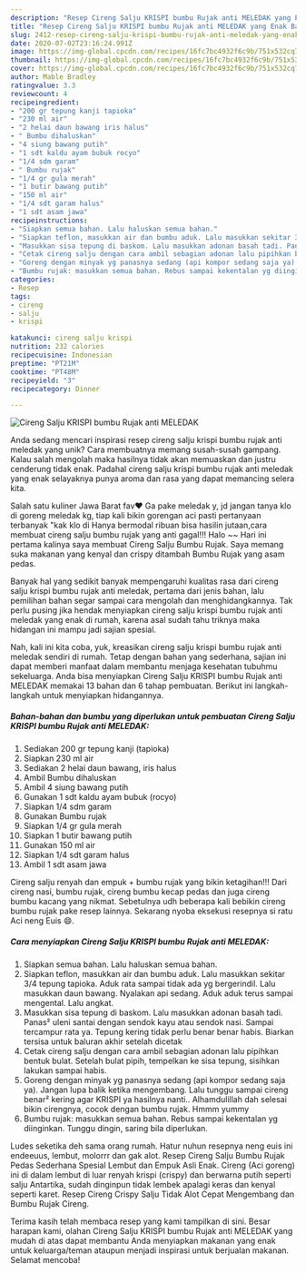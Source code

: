 ```yaml
---
description: "Resep Cireng Salju KRISPI bumbu Rujak anti MELEDAK yang Enak Banget"
title: "Resep Cireng Salju KRISPI bumbu Rujak anti MELEDAK yang Enak Banget"
slug: 2412-resep-cireng-salju-krispi-bumbu-rujak-anti-meledak-yang-enak-banget
date: 2020-07-02T23:16:24.991Z
image: https://img-global.cpcdn.com/recipes/16fc7bc4932f6c9b/751x532cq70/cireng-salju-krispi-bumbu-rujak-anti-meledak-foto-resep-utama.jpg
thumbnail: https://img-global.cpcdn.com/recipes/16fc7bc4932f6c9b/751x532cq70/cireng-salju-krispi-bumbu-rujak-anti-meledak-foto-resep-utama.jpg
cover: https://img-global.cpcdn.com/recipes/16fc7bc4932f6c9b/751x532cq70/cireng-salju-krispi-bumbu-rujak-anti-meledak-foto-resep-utama.jpg
author: Mable Bradley
ratingvalue: 3.3
reviewcount: 4
recipeingredient:
- "200 gr tepung kanji tapioka"
- "230 ml air"
- "2 helai daun bawang iris halus"
- " Bumbu dihaluskan"
- "4 siung bawang putih"
- "1 sdt kaldu ayam bubuk rocyo"
- "1/4 sdm garam"
- " Bumbu rujak"
- "1/4 gr gula merah"
- "1 butir bawang putih"
- "150 ml air"
- "1/4 sdt garam halus"
- "1 sdt asam jawa"
recipeinstructions:
- "Siapkan semua bahan. Lalu haluskan semua bahan."
- "Siapkan teflon, masukkan air dan bumbu aduk. Lalu masukkan sekitar 3/4 tepung tapioka. Aduk rata sampai tidak ada yg bergerindil. Lalu masukkan daun bawang. Nyalakan api sedang. Aduk aduk terus sampai mengental. Lalu angkat."
- "Masukkan sisa tepung di baskom. Lalu masukkan adonan basah tadi. Panas² uleni santai dengan sendok kayu atau sendok nasi. Sampai tercampur rata ya. Tepung kering tidak perlu benar benar habis. Biarkan tersisa untuk baluran akhir setelah dicetak"
- "Cetak cireng salju dengan cara ambil sebagian adonan lalu pipihkan bentuk bulat. Setelah bulat pipih, tempelkan ke sisa tepung, sisihkan lakukan sampai habis."
- "Goreng dengan minyak yg panasnya sedang (api kompor sedang saja ya). Jangan lupa balik ketika mengembang. Lalu tunggu sampai cireng benar² kering agar KRISPI ya hasilnya nanti.. Alhamdulillah dah selesai bikin cirengnya, cocok dengan bumbu rujak. Hmmm yummy"
- "Bumbu rujak: masukkan semua bahan. Rebus sampai kekentalan yg diinginkan. Tunggu dingin, saring bila diperlukan."
categories:
- Resep
tags:
- cireng
- salju
- krispi

katakunci: cireng salju krispi 
nutrition: 232 calories
recipecuisine: Indonesian
preptime: "PT21M"
cooktime: "PT48M"
recipeyield: "3"
recipecategory: Dinner

---
```



![Cireng Salju KRISPI bumbu Rujak anti MELEDAK](https://img-global.cpcdn.com/recipes/16fc7bc4932f6c9b/751x532cq70/cireng-salju-krispi-bumbu-rujak-anti-meledak-foto-resep-utama.jpg)

Anda sedang mencari inspirasi resep cireng salju krispi bumbu rujak anti meledak yang unik? Cara membuatnya memang susah-susah gampang. Kalau salah mengolah maka hasilnya tidak akan memuaskan dan justru cenderung tidak enak. Padahal cireng salju krispi bumbu rujak anti meledak yang enak selayaknya punya aroma dan rasa yang dapat memancing selera kita.

Salah satu kuliner Jawa Barat fav❤️ Ga pake meledak y, jd jangan tanya klo di goreng meledak kg, tiap kali bikin gorengan aci pasti pertanyaan terbanyak &#34;kak klo di Hanya bermodal ribuan bisa hasilin jutaan,cara membuat cireng salju bumbu rujak yang anti gagal!!! Halo ~~ Hari ini pertama kalinya saya membuat Cireng Salju Bumbu Rujak. Saya memang suka makanan yang kenyal dan crispy ditambah Bumbu Rujak yang asam pedas.

Banyak hal yang sedikit banyak mempengaruhi kualitas rasa dari cireng salju krispi bumbu rujak anti meledak, pertama dari jenis bahan, lalu pemilihan bahan segar sampai cara mengolah dan menghidangkannya. Tak perlu pusing jika hendak menyiapkan cireng salju krispi bumbu rujak anti meledak yang enak di rumah, karena asal sudah tahu triknya maka hidangan ini mampu jadi sajian spesial.


Nah, kali ini kita coba, yuk, kreasikan cireng salju krispi bumbu rujak anti meledak sendiri di rumah. Tetap dengan bahan yang sederhana, sajian ini dapat memberi manfaat dalam membantu menjaga kesehatan tubuhmu sekeluarga. Anda bisa menyiapkan Cireng Salju KRISPI bumbu Rujak anti MELEDAK memakai 13 bahan dan 6 tahap pembuatan. Berikut ini langkah-langkah untuk menyiapkan hidangannya.

<!--inarticleads1-->

##### Bahan-bahan dan bumbu yang diperlukan untuk pembuatan Cireng Salju KRISPI bumbu Rujak anti MELEDAK:

1. Sediakan 200 gr tepung kanji (tapioka)
1. Siapkan 230 ml air
1. Sediakan 2 helai daun bawang, iris halus
1. Ambil  Bumbu dihaluskan
1. Ambil 4 siung bawang putih
1. Gunakan 1 sdt kaldu ayam bubuk (rocyo)
1. Siapkan 1/4 sdm garam
1. Gunakan  Bumbu rujak
1. Siapkan 1/4 gr gula merah
1. Siapkan 1 butir bawang putih
1. Gunakan 150 ml air
1. Siapkan 1/4 sdt garam halus
1. Ambil 1 sdt asam jawa


Cireng salju renyah dan empuk + bumbu rujak yang bikin ketagihan!!! Dari cireng nasi, bumbu rujak, cireng bumbu kecap pedas dan juga cireng bumbu kacang yang nikmat. Sebetulnya udh beberapa kali bebikin cireng bumbu rujak pake resep lainnya. Sekarang nyoba eksekusi resepnya si ratu Aci neng Euis 😄. 

<!--inarticleads2-->

##### Cara menyiapkan Cireng Salju KRISPI bumbu Rujak anti MELEDAK:

1. Siapkan semua bahan. Lalu haluskan semua bahan.
1. Siapkan teflon, masukkan air dan bumbu aduk. Lalu masukkan sekitar 3/4 tepung tapioka. Aduk rata sampai tidak ada yg bergerindil. Lalu masukkan daun bawang. Nyalakan api sedang. Aduk aduk terus sampai mengental. Lalu angkat.
1. Masukkan sisa tepung di baskom. Lalu masukkan adonan basah tadi. Panas² uleni santai dengan sendok kayu atau sendok nasi. Sampai tercampur rata ya. Tepung kering tidak perlu benar benar habis. Biarkan tersisa untuk baluran akhir setelah dicetak
1. Cetak cireng salju dengan cara ambil sebagian adonan lalu pipihkan bentuk bulat. Setelah bulat pipih, tempelkan ke sisa tepung, sisihkan lakukan sampai habis.
1. Goreng dengan minyak yg panasnya sedang (api kompor sedang saja ya). Jangan lupa balik ketika mengembang. Lalu tunggu sampai cireng benar² kering agar KRISPI ya hasilnya nanti.. Alhamdulillah dah selesai bikin cirengnya, cocok dengan bumbu rujak. Hmmm yummy
1. Bumbu rujak: masukkan semua bahan. Rebus sampai kekentalan yg diinginkan. Tunggu dingin, saring bila diperlukan.


Ludes seketika deh sama orang rumah. Hatur nuhun resepnya neng euis ini endeeuus, lembut, molorrr dan gak alot. Resep Cireng Salju Bumbu Rujak Pedas Sederhana Spesial Lembut dan Empuk Asli Enak. Cireng (Aci goreng) ini di dalam lembut di luar renyah krispi (crispy) dan berwarna putih seperti salju Antartika, sudah dinginpun tidak lembek apalagi keras dan kenyal seperti karet. Resep Cireng Crispy Salju Tidak Alot Cepat Mengembang dan Bumbu Rujak Cireng. 

Terima kasih telah membaca resep yang kami tampilkan di sini. Besar harapan kami, olahan Cireng Salju KRISPI bumbu Rujak anti MELEDAK yang mudah di atas dapat membantu Anda menyiapkan makanan yang enak untuk keluarga/teman ataupun menjadi inspirasi untuk berjualan makanan. Selamat mencoba!
